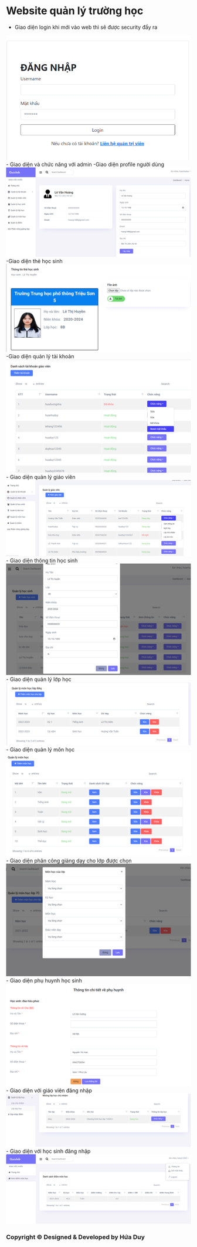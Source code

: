 # Website quản lý trường học

- Giao diện login khi mới vào web thì sẽ được security đẩy ra
<img src="./images-git/login.png">
- Giao diện và chức năng với admin
    -Giao diện profile người dùng
<img src="./images-git/profile-user.png">
    -Giao diện thẻ học sinh
<img src="./images-git/student-card.png">
    -Giao diện quản lý tài khoản
<img src="./images-git/account-teacher.png">
    - Giao diện quản lý giáo viên
<img src="./images-git/mange-teacher.png">
    - Giao diện thông tin học sinh
<img src="./images-git/infor-student.png">
   - Giao diện quản lý lớp học
<img src="./images-git/mange-class.png">
   - Giao diện quản lý môn học
<img src="./images-git/manege-subject.png">
   - Giao diện phân công giảng dạy cho lớp được chọn
<img src="./images-git/assign-teaching.png">
   - Giao diện phụ huynh học sinh
<img src="./images-git/parent-student.png">
   - Giao diện với  giáo viên đăng nhập
<img src="./images-git/teacher-homeroom.png">
   - Giao diện với học sinh đăng nhập
<img src="./images-git/student-interface.png">

### Copyright © Designed & Developed by Hứa Duy



